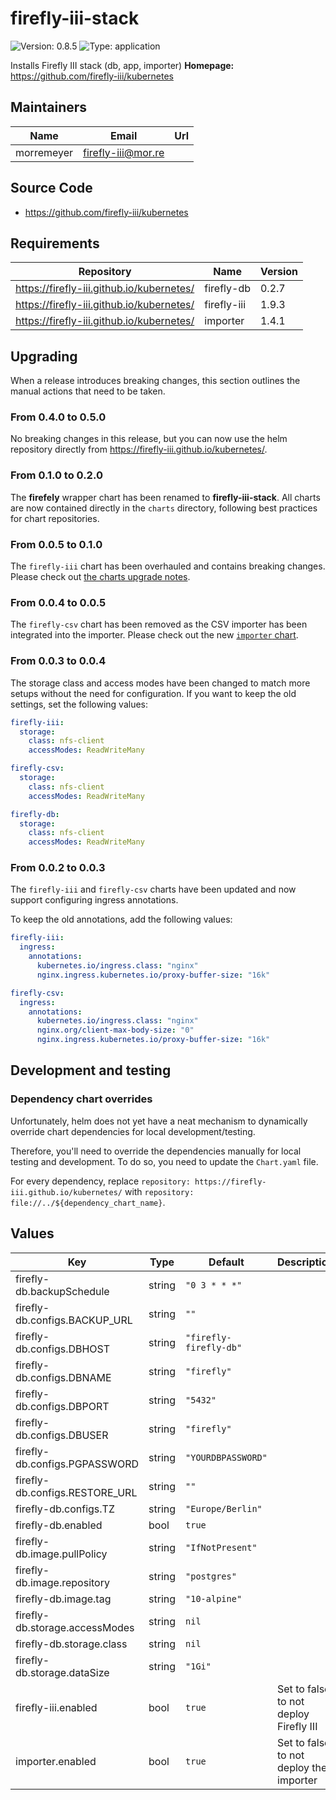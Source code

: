 # firefly-iii-stack

![Version: 0.8.5](https://img.shields.io/badge/Version-0.8.5-informational?style=flat-square) ![Type: application](https://img.shields.io/badge/Type-application-informational?style=flat-square)

Installs Firefly III stack (db, app, importer)
**Homepage:** <https://github.com/firefly-iii/kubernetes>
## Maintainers

| Name | Email | Url |
| ---- | ------ | --- |
| morremeyer | <firefly-iii@mor.re> |  |
## Source Code

* <https://github.com/firefly-iii/kubernetes>
## Requirements

| Repository | Name | Version |
|------------|------|---------|
| https://firefly-iii.github.io/kubernetes/ | firefly-db | 0.2.7 |
| https://firefly-iii.github.io/kubernetes/ | firefly-iii | 1.9.3 |
| https://firefly-iii.github.io/kubernetes/ | importer | 1.4.1 |

## Upgrading

When a release introduces breaking changes, this section outlines the manual actions that need to be taken.

### From 0.4.0 to 0.5.0

No breaking changes in this release, but you can now use the helm repository directly from https://firefly-iii.github.io/kubernetes/.

### From 0.1.0 to 0.2.0

The **firefely** wrapper chart has been renamed to **firefly-iii-stack**. All charts are now contained directly in the `charts` directory, following best practices for chart repositories.

### From 0.0.5 to 0.1.0

The `firefly-iii` chart has been overhauled and contains breaking changes. Please check out [the charts upgrade notes](charts/firefly-iii/README.md#from-004-to-100).

### From 0.0.4 to 0.0.5

The `firefly-csv` chart has been removed as the CSV importer has been integrated into the importer. Please check out the new [`importer` chart](charts/importer/README.md).

### From 0.0.3 to 0.0.4

The storage class and access modes have been changed to match more setups without the need for configuration. If you want to keep the old settings, set the following values:

```yaml
firefly-iii:
  storage:
    class: nfs-client
    accessModes: ReadWriteMany

firefly-csv:
  storage:
    class: nfs-client
    accessModes: ReadWriteMany

firefly-db:
  storage:
    class: nfs-client
    accessModes: ReadWriteMany
```

### From 0.0.2 to 0.0.3

The `firefly-iii` and `firefly-csv` charts have been updated and now support configuring ingress annotations.

To keep the old annotations, add the following values:

```yaml
firefly-iii:
  ingress:
    annotations:
      kubernetes.io/ingress.class: "nginx"
      nginx.ingress.kubernetes.io/proxy-buffer-size: "16k"

firefly-csv:
  ingress:
    annotations:
      kubernetes.io/ingress.class: "nginx"
      nginx.org/client-max-body-size: "0"
      nginx.ingress.kubernetes.io/proxy-buffer-size: "16k"
```

## Development and testing

### Dependency chart overrides

Unfortunately, helm does not yet have a neat mechanism to dynamically override chart dependencies for local development/testing.

Therefore, you'll need to override the dependencies manually for local testing and development. To do so, you need to update the `Chart.yaml` file.

For every dependency, replace `repository: https://firefly-iii.github.io/kubernetes/` with `repository: file://../${dependency_chart_name}`.

## Values

| Key | Type | Default | Description |
|-----|------|---------|-------------|
| firefly-db.backupSchedule | string | `"0 3 * * *"` |  |
| firefly-db.configs.BACKUP_URL | string | `""` |  |
| firefly-db.configs.DBHOST | string | `"firefly-firefly-db"` |  |
| firefly-db.configs.DBNAME | string | `"firefly"` |  |
| firefly-db.configs.DBPORT | string | `"5432"` |  |
| firefly-db.configs.DBUSER | string | `"firefly"` |  |
| firefly-db.configs.PGPASSWORD | string | `"YOURDBPASSWORD"` |  |
| firefly-db.configs.RESTORE_URL | string | `""` |  |
| firefly-db.configs.TZ | string | `"Europe/Berlin"` |  |
| firefly-db.enabled | bool | `true` |  |
| firefly-db.image.pullPolicy | string | `"IfNotPresent"` |  |
| firefly-db.image.repository | string | `"postgres"` |  |
| firefly-db.image.tag | string | `"10-alpine"` |  |
| firefly-db.storage.accessModes | string | `nil` |  |
| firefly-db.storage.class | string | `nil` |  |
| firefly-db.storage.dataSize | string | `"1Gi"` |  |
| firefly-iii.enabled | bool | `true` | Set to false to not deploy Firefly III |
| importer.enabled | bool | `true` | Set to false to not deploy the importer |
